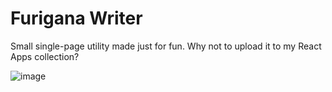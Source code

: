 # Furigana Writer
Small single-page utility made just for fun. Why not to upload it to my React Apps collection?

![image](https://user-images.githubusercontent.com/55813967/218231785-30df06aa-a950-4510-8da6-7aaf21606843.png)
